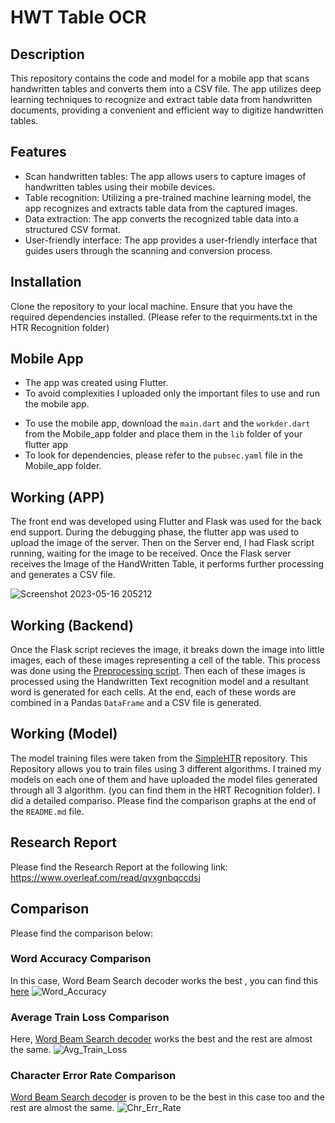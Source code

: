 # HWT Table OCR
## Description
This repository contains the code and model for a mobile app that scans handwritten tables and converts them into a CSV file. The app utilizes deep learning techniques to recognize and extract table data from handwritten documents, providing a convenient and efficient way to digitize handwritten tables.

## Features
* Scan handwritten tables: The app allows users to capture images of handwritten tables using their mobile devices.
*  Table recognition: Utilizing a pre-trained machine learning model, the app recognizes and extracts table data from the captured images.
* Data extraction: The app converts the recognized table data into a structured CSV format.
* User-friendly interface: The app provides a user-friendly interface that guides users through the scanning and conversion process.
## Installation
Clone the repository to your local machine.
Ensure that you have the required dependencies installed. (Please refer to the requirments.txt in the HTR Recognition folder)
## Mobile App
- The app was created using Flutter.
- To avoid complexities I uploaded only the important files to use and run the mobile app.
* To use the mobile app, download the <code>main.dart</code> and the <code>workder.dart</code> from the Mobile_app folder and place them in the <code>lib</code> folder of your flutter app
* To look for dependencies, please refer to the <code>pubsec.yaml</code> file in the Mobile_app folder.

## Working (APP)
The front end was developed using Flutter and Flask was used for the back end support. During the debugging phase, the flutter app was used to upload the image of the server. Then on the Server end, I had Flask script running, waiting for the image to be received.
Once the Flask server receives the Image of the HandWritten Table, it performs further processing and generates a CSV file.

![Screenshot 2023-05-16 205212](https://github.com/AbdullahHabib-github/HWTTableOCR/assets/91840456/8d519dea-204d-4786-b051-1d2c7200a348)

## Working (Backend)
Once the Flask script recieves the image, it breaks down the image into little images, each of these images representing a cell of the table. This process was done using the [Preprocessing script](HRT%20Recognition/code/preprocessor.py). Then each of these images is processed using the Handwritten Text recognition model and a resultant word is generated for each cells.
At the end, each of these words are combined in a Pandas <code>DataFrame</code> and a CSV file is generated.

## Working (Model)
The model training files were taken from the [SimpleHTR](https://github.com/githubharald/SimpleHTR) repository. This Repository allows you to train files using 3 different algorithms. I trained my models on each one of them and have uploaded the model files generated through all 3 algorithm. (you can find them in the HRT Recognition folder).
I did a detailed compariso. Please find the comparison graphs at the end of the <code>README.md</code> file.

## Research Report
Please find the Research Report at the following link:
https://www.overleaf.com/read/qvxgnbqccdsj
## Comparison
Please find the comparison below:

### Word Accuracy Comparison
In this case, Word Beam Search decoder works the best , you can find this [here](https://github.com/githubharald/CTCWordBeamSearch)
![Word_Accuracy](https://github.com/AbdullahHabib-github/HWTTableOCR/assets/91840456/6eeeed7e-5fab-4f43-aabd-6b1df8722e0c)


### Average Train Loss Comparison
Here, [Word Beam Search decoder](https://github.com/githubharald/CTCWordBeamSearch) works the best and the rest are almost the same. 
![Avg_Train_Loss](https://github.com/AbdullahHabib-github/HWTTableOCR/assets/91840456/0d790f8a-1696-4582-9f6d-3a83f0788557)


### Character Error Rate Comparison
[Word Beam Search decoder](https://github.com/githubharald/CTCWordBeamSearch) is proven to be the best in this case too and the rest are almost the same. 
![Chr_Err_Rate](https://github.com/AbdullahHabib-github/HWTTableOCR/assets/91840456/795d37ba-7c95-4a71-834b-b9185408936a)


